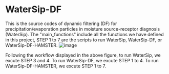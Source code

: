 # WaterSip-DF
This is the source codes of dynamic filtering (DF) for precipitation/evaporation particles in moisture source-receptor diagnosis (WaterSip).
The "main_functions" include all the functions we have defined in this project, STEP 1 to 7 are the scripts to run WaterSip, WaterSip-DF, or WaterSip-DF-HAMSTER.
![image](https://github.com/user-attachments/assets/392b1629-2d3f-4752-b3b9-40cafbd1662f)

Following the workflow displayed in the above figure, to run WaterSip, we excute STEP 3 and 4. 
To run WaterSip-DF, we excute STEP 1 to 4.
To run WaterSip-DF-HAMSTER, we excute STEP 1 to 7.
